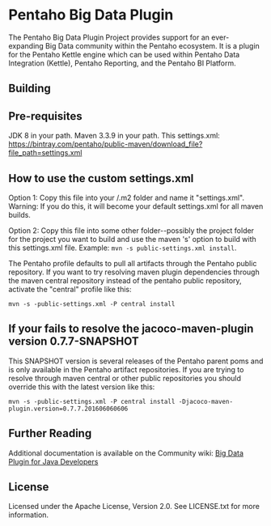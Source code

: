 Pentaho Big Data Plugin
=======================

The Pentaho Big Data Plugin Project provides support for an ever-expanding Big Data community within the Pentaho ecosystem. It is a plugin for the Pentaho Kettle engine which can be used within Pentaho Data Integration (Kettle), Pentaho Reporting, and the Pentaho BI Platform.

Building
--------

Pre-requisites
---------------
JDK 8 in your path.
Maven 3.3.9 in your path.
This settings.xml: https://bintray.com/pentaho/public-maven/download_file?file_path=settings.xml

How to use the custom settings.xml
---------------
Option 1: Copy this file into your <user-home>/.m2 folder and name it "settings.xml". 
Warning: If you do this, it will become your default settings.xml for all maven builds.

Option 2: Copy this file into some other folder--possibly the project folder for the project you want to build and use the maven 's' option to build with this settings.xml file. Example: `mvn -s public-settings.xml install`.

The Pentaho profile defaults to pull all artifacts through the Pentaho public repository. 
If you want to try resolving maven plugin dependencies through the maven central repository instead of the pentaho public repository, activate the "central" profile like this:

`mvn -s -public-settings.xml -P central install`

If your fails to resolve the jacoco-maven-plugin version 0.7.7-SNAPSHOT
---------------
This SNAPSHOT version is several releases of the Pentaho parent poms and is only available in the Pentaho artifact repositories. If you are trying to resolve through maven central or other public repositories you should override this with the latest version like this:

`mvn -s -public-settings.xml -P central install -Djacoco-maven-plugin.version=0.7.7.201606060606`

Further Reading
---------------
Additional documentation is available on the Community wiki: [Big Data Plugin for Java Developers](http://wiki.pentaho.com/display/BAD/Getting+Started+for+Java+Developers)

License
-------
Licensed under the Apache License, Version 2.0. See LICENSE.txt for more information.
